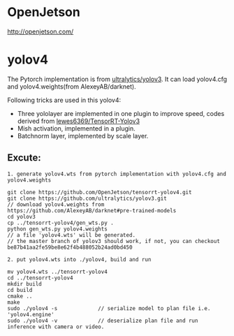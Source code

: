 # OpenJetson

http://openjetson.com/

# yolov4

The Pytorch implementation is from [ultralytics/yolov3](https://github.com/ultralytics/yolov3). It can load yolov4.cfg and yolov4.weights(from AlexeyAB/darknet).

Following tricks are used in this yolov4:

- Three yololayer are implemented in one plugin to improve speed, codes derived from [lewes6369/TensorRT-Yolov3](https://github.com/lewes6369/TensorRT-Yolov3)
- Mish activation, implemented in a plugin.
- Batchnorm layer, implemented by scale layer.

## Excute:

```
1. generate yolov4.wts from pytorch implementation with yolov4.cfg and yolov4.weights

git clone https://github.com/OpenJetson/tensorrt-yolov4.git
git clone https://github.com/ultralytics/yolov3.git
// download yolov4.weights from https://github.com/AlexeyAB/darknet#pre-trained-models
cd yolov3
cp ../tensorrt-yolov4/gen_wts.py .
python gen_wts.py yolov4.weights
// a file 'yolov4.wts' will be generated.
// the master branch of yolov3 should work, if not, you can checkout be87b41aa2fe59be8e62f4b488052b24ad0bd450

2. put yolov4.wts into ./yolov4, build and run

mv yolov4.wts ../tensorrt-yolov4
cd ../tensorrt-yolov4
mkdir build
cd build
cmake ..
make
sudo ./yolov4 -s             // serialize model to plan file i.e. 'yolov4.engine'
sudo ./yolov4 -v             // deserialize plan file and run inference with camera or video.

```
